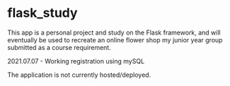 # flask_study

This app is a personal project and study on the Flask framework, and will eventually be used to recreate an online flower shop my junior year group submitted as a course requirement.

2021.07.07 - Working registration using mySQL

The application is not currently hosted/deployed.
